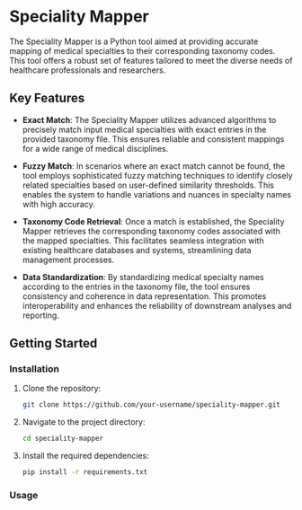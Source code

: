 # Speciality Mapper

The Speciality Mapper is a Python tool aimed at providing accurate mapping of medical specialties to their corresponding taxonomy codes. This tool offers a robust set of features tailored to meet the diverse needs of healthcare professionals and researchers.

## Key Features

- **Exact Match**: The Speciality Mapper utilizes advanced algorithms to precisely match input medical specialties with exact entries in the provided taxonomy file. This ensures reliable and consistent mappings for a wide range of medical disciplines.

- **Fuzzy Match**: In scenarios where an exact match cannot be found, the tool employs sophisticated fuzzy matching techniques to identify closely related specialties based on user-defined similarity thresholds. This enables the system to handle variations and nuances in specialty names with high accuracy.

- **Taxonomy Code Retrieval**: Once a match is established, the Speciality Mapper retrieves the corresponding taxonomy codes associated with the mapped specialties. This facilitates seamless integration with existing healthcare databases and systems, streamlining data management processes.

- **Data Standardization**: By standardizing medical specialty names according to the entries in the taxonomy file, the tool ensures consistency and coherence in data representation. This promotes interoperability and enhances the reliability of downstream analyses and reporting.

## Getting Started

### Installation

1. Clone the repository:

   ```bash
   git clone https://github.com/your-username/speciality-mapper.git

2. Navigate to the project directory:

    ```bash
    cd speciality-mapper

3. Install the required dependencies:

    ```bash
    pip install -r requirements.txt


### Usage